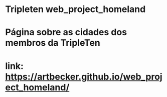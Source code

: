 # Tripleten web_project_homeland

# Página sobre as cidades dos membros da TripleTen

# link: https://artbecker.github.io/web_project_homeland/
